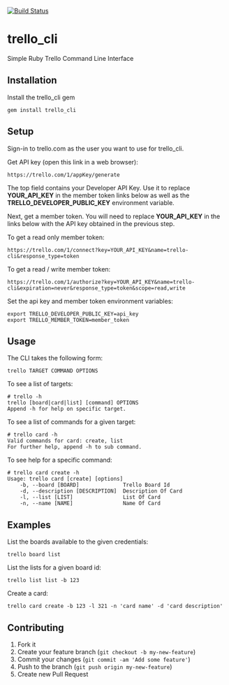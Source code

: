 [![Build Status](https://secure.travis-ci.org/brettweavnet/trello_cli.png)](http://travis-ci.org/brettweavnet/trello_cli)

# trello_cli

Simple Ruby Trello Command Line Interface

## Installation

Install the trello_cli gem

    gem install trello_cli

## Setup

Sign-in to trello.com as the user you want to use for trello_cli.

Get API key (open this link in a web browser):

    https://trello.com/1/appKey/generate

The top field contains your Developer API Key.  Use it to replace **YOUR_API_KEY** in the member token links below as well as the **TRELLO_DEVELOPER_PUBLIC_KEY** environment variable.

Next, get a member token. You will need to replace **YOUR_API_KEY** in the links below with the API key obtained in the previous step.

To get a read only member token:

    https://trello.com/1/connect?key=YOUR_API_KEY&name=trello-cli&response_type=token

To get a read / write member token:

    https://trello.com/1/authorize?key=YOUR_API_KEY&name=trello-cli&expiration=never&response_type=token&scope=read,write

Set the api key and member token environment variables:

    export TRELLO_DEVELOPER_PUBLIC_KEY=api_key
    export TRELLO_MEMBER_TOKEN=member_token

## Usage

The CLI takes the following form:

    trello TARGET COMMAND OPTIONS

To see a list of targets:

    # trello -h
    trello [board|card|list] [command] OPTIONS
    Append -h for help on specific target.

To see a list of commands for a given target:

    # trello card -h
    Valid commands for card: create, list
    For further help, append -h to sub command.

To see help for a specific command:

    # trello card create -h
    Usage: trello card [create] [options]
        -b, --board [BOARD]              Trello Board Id
        -d, --description [DESCRIPTION]  Description Of Card
        -l, --list [LIST]                List Of Card
        -n, --name [NAME]                Name Of Card

## Examples

List the boards available to the given credentials:

    trello board list

List the lists for a given board id:

    trello list list -b 123

Create a card:

    trello card create -b 123 -l 321 -n 'card name' -d 'card description'

## Contributing

1. Fork it
2. Create your feature branch (`git checkout -b my-new-feature`)
3. Commit your changes (`git commit -am 'Add some feature'`)
4. Push to the branch (`git push origin my-new-feature`)
5. Create new Pull Request
